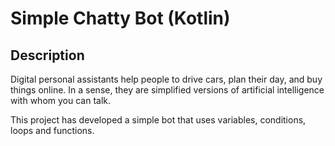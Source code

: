# Simple Chatty Bot (Kotlin)

## Description
Digital personal assistants help people to drive cars, plan their day, and buy things online. 
In a sense, they are simplified versions of artificial intelligence with whom you can talk.

This project has developed a simple bot that uses variables, conditions, loops and functions.
